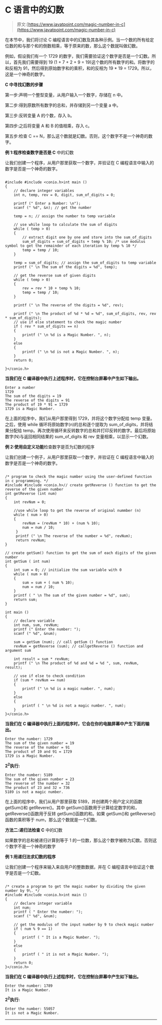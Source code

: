# C 语言中的幻数

> 原文:[https://www.javatpoint.com/magic-number-in-c](https://www.javatpoint.com/magic-number-in-c)

在本节中，我们将讨论 C 编程语言中的幻数及其各种示例。当一个数的所有给定位数的和与那个和的倒数相乘，等于原来的数，那么这个数就叫做幻数。

例如，假设我们有一个 1729 的数字，我们需要验证这个数字是否是一个幻数。所以，首先我们需要得到 19 (1 + 7 + 2 + 9 = 19)这个数的所有数字的和。将数字的和反相为 91，然后得到原始数字和的乘积，和的反相为 19 * 19 = 1729。所以，这是一个神奇的数字。

**C 中寻找幻数的步骤**

第一步:声明一个整型变量，从用户输入一个数字，存储在 n 中。

第二步:得到原数所有数字的总和，并存储到另一个变量 a 中。

第三步:反转变量 A 的个数，存入 b。

第四步:之后将变量 A 和 B 的值相乘，存入 c。

第五步:检查 C == N，那么这个数就是幻数。否则，这个数字不是一个神奇的数字。

**例 1:程序检查数字是否是 C** 中的幻数

让我们创建一个程序，从用户那里获取一个数字，并验证在 C 编程语言中输入的数字是否是一个神奇的数字。

```

#include #include <conio.h>int main ()
{
	// declare integer variables
	int n, temp, rev = 0, digit, sum_of_digits = 0;

	printf (" Enter a Number: \n");
	scanf (" %d", &n); // get the number

	temp = n; // assign the number to temp variable

	// use while loop to calculate the sum of digits
	while ( temp > 0)
	{
		// extract digit one by one and store into the sum_of_digits
		sum_of_digits = sum_of_digits + temp % 10; /* use modulus symbol to get the remainder of each iteration by temp % 10 */
		temp = temp / 10;
	}

	temp = sum_of_digits; // assign the sum_of_digits to temp variable
	printf (" \n The sum of the digits = %d", temp);

	// get the reverse sum of given digits
	while ( temp > 0)
	{
		rev = rev * 10 + temp % 10;
		temp = temp / 10;
	}

	printf (" \n The reverse of the digits = %d", rev);

	printf (" \n The product of %d * %d = %d", sum_of_digits, rev, rev * sum_of_digits);
	// use if else statement to check the magic number
	if ( rev * sum_of_digits == n)
	{
		printf (" \n %d is a Magic Number. ", n);
	}
	else
	{
		printf (" \n %d is not a Magic Number. ", n);
	}
	return 0;

}</conio.h> 
```

**当我们在 C 编译器中执行上述程序时，它在控制台屏幕中产生如下输出。**

```
Enter a number
1729
The sum of the digits = 19
The reverse of the digits = 91
The product of 19 * 91 = 1729 
1729 is a Magic Number.

```

在上面的程序中，我们从用户那里得到 1729，并将这个数字分配给 temp 变量。之后，使用 while 循环将原始数字(n)的总和逐个提取为 sum_of_digits，并将结果分配给 temp。再次使用循环来反转数字的总和并打印反转的数字。最后将原始数字(N)与返回相同结果的 sum_of_digits 和 rev 变量相乘，以显示一个幻数。

**例 2:使用自定义功能**检查数字是否为幻数的程序

让我们创建一个例子，从用户那里获取一个数字，并验证在 C 编程语言中输入的数字是否是一个神奇的数字。

```

/* program to check the magic number using the user-defined function in c programming. */
#include #include <conio.h>// create getReverse () function to get the reverse of the given number
int getReverse (int num)
{
	int revNum = 0;

	//use while loop to get the reverse of original nummber (n)
	while ( num > 0)
	{
		revNum = (revNum * 10) + (num % 10);
		num = num / 10;	
	 } 
	 printf (" \n The reverse of the number = %d", revNum);
	 return revNum;
}

// create getSum() function to get the sum of each digits of the given number
int getSum ( int num)
{
	int sum = 0; // initialize the sum variable with 0
	while ( num > 0)
	{
		sum = sum + ( num % 10);
		num = num / 10;
	}
	printf ( " \n The sum of the given number = %d", sum);
	return sum;
}

int main ()
{
	// declare variable
	int num, sum, revNum;
	printf (" Enter the number: ");
	scanf (" %d", &num);

	sum = getSum (num); // call getSum () function
	revNum = getReverse (sum); // callgetReverse () function and argument sum

	int result = sum * revNum;
	printf (" \n The product of %d and %d = %d ", sum, revNum, result);

	// use if else to check condition
	if (sum * revNum == num)
	{
		printf (" \n %d is a magic number. ", num);	
	}
	else
	{
		printf ( " \n %d is not a magic number. ", num);
	}
}</conio.h> 
```

**当我们在 C 编译器中执行上面的程序时，它会在你的电脑屏幕中产生下面的输出。**

```
Enter the number: 1729
The sum of the given number = 19
The reverse of the number = 91
The product of 19 and 91 = 1729
1729 is a Magic Number.

```

**2<sup>2</sup>执行:**

```
Enter the number: 5189
The sum of the given number = 23
The reverse of the number = 32
The product of 23 and 32 = 736
5189 is not a magic number.

```

在上面的程序中，我们从用户那里获取 5189，并创建两个用户定义的函数 getSum()和 getRevere()。其中 getSum()函数用于计算给定数字的和，getReverse()函数用于反转 getSum()函数的和。如果 getSum()和 getReverse()函数的乘积等于 num，那么这个数就是一个幻数。

**方法二:递归法检查 C** 中的幻数

如果数字的总和被递归计算到等于 1 的一位数，那么这个数字被称为幻数。否则这个数字不是一个神奇的数字

**例 1:用递归法求幻数的程序**

让我们创建一个程序来输入来自用户的整数数据，并在 C 编程语言中验证这个数字是否是一个幻数。

```

/* create a program to get the magic number by dividing the given number by 9\. */
#include #include <conio.h>int main ()
{
	// declare integer variable
	int num;
	printf ( " Enter the number: ");
	scanf (" %d", &num);

	// get the modulus of the input number by 9 to check magic number
	if ( num % 9 == 1)
	{
		printf ( " It is a Magic Number. ");
	}
	else
	{
		printf ( " it is not a Magic Number. ");
	}
	return 0;
}</conio.h> 
```

**当我们在 C 编译器中执行上述程序时，它在控制台屏幕中产生如下输出。**

```
Enter the number: 1789
It is a Magic Number.

```

**2<sup>2</sup>执行:**

```
Enter the number: 55057
It is not a Magic Number.

```

* * *